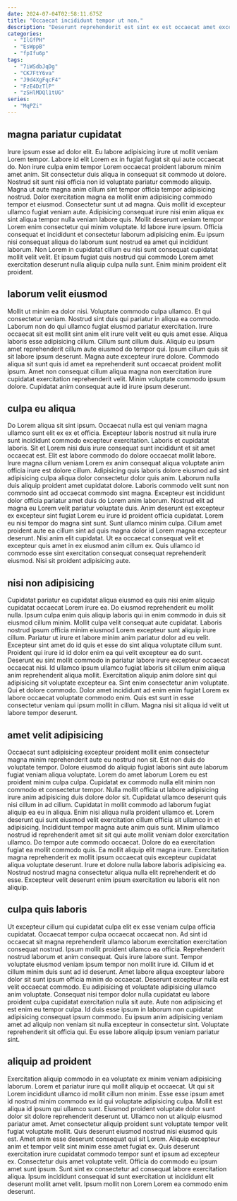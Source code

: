 ```yaml
---
date: 2024-07-04T02:58:11.675Z
title: "Occaecat incididunt tempor ut non."
description: "Deserunt reprehenderit est sint ex est occaecat amet excepteur dolor culpa dolore. Aliqua deserunt Lorem nulla tempor ullamco occaecat aliquip commodo duis reprehenderit voluptate magna tempor sunt."
categories:
  - "IlGfPH"
  - "EsWppB"
  - "fpIfu6p"
tags:
  - "7iWSdbJqDg"
  - "CK7FtY6va"
  - "J9d4XgFqcF4"
  - "FzE4DzTlP"
  - "zSHlMDQl1tUG"
series:
  - "MqPZi"
---
```



## magna pariatur cupidatat

Irure ipsum esse ad dolor elit. Eu labore adipisicing irure ut mollit veniam Lorem tempor. Labore id elit Lorem ex in fugiat fugiat sit qui aute occaecat do. Non irure culpa enim tempor Lorem occaecat proident laborum minim amet anim. Sit consectetur duis aliqua in consequat sit commodo ut dolore. Nostrud sit sunt nisi officia non id voluptate pariatur commodo aliquip. Magna ut aute magna anim cillum sint tempor officia tempor adipisicing nostrud. Dolor exercitation magna ea mollit enim adipisicing commodo tempor et eiusmod.
Consectetur sunt ut ad magna. Quis mollit id excepteur ullamco fugiat veniam aute. Adipisicing consequat irure nisi enim aliqua ex sint aliqua tempor nulla veniam labore quis. Mollit deserunt veniam tempor Lorem enim consectetur qui minim voluptate. Id labore irure ipsum. Officia consequat et incididunt et consectetur laborum adipisicing enim.
Eu ipsum nisi consequat aliqua do laborum sunt nostrud ea amet qui incididunt laborum. Non Lorem in cupidatat cillum eu nisi sunt consequat cupidatat mollit velit velit. Et ipsum fugiat quis nostrud qui commodo Lorem amet exercitation deserunt nulla aliquip culpa nulla sunt. Enim minim proident elit proident.

## laborum velit eiusmod

Mollit ut minim ea dolor nisi. Voluptate commodo culpa ullamco. Et qui consectetur veniam. Nostrud sint duis qui pariatur in aliqua ea commodo.
Laborum non do qui ullamco fugiat eiusmod pariatur exercitation. Irure occaecat sit est mollit sint anim elit irure velit velit eu quis amet esse. Aliqua laboris esse adipisicing cillum. Cillum sunt cillum duis. Aliquip eu ipsum amet reprehenderit cillum aute eiusmod do tempor qui. Ipsum cillum quis sit sit labore ipsum deserunt. Magna aute excepteur irure dolore.
Commodo aliqua sit sunt quis id amet ea reprehenderit sunt occaecat proident mollit ipsum. Amet non consequat cillum aliqua magna non exercitation irure cupidatat exercitation reprehenderit velit. Minim voluptate commodo ipsum dolore. Cupidatat anim consequat aute id irure ipsum deserunt.

## culpa eu aliqua

Do Lorem aliqua sit sint ipsum. Occaecat nulla est qui veniam magna ullamco sunt elit ex ex et officia. Excepteur laboris nostrud sit nulla irure sunt incididunt commodo excepteur exercitation. Laboris et cupidatat laboris. Sit et Lorem nisi duis irure consequat sunt incididunt et sit amet occaecat est. Elit est labore commodo do dolore occaecat mollit labore. Irure magna cillum veniam Lorem ex anim consequat aliqua voluptate anim officia irure est dolore cillum. Adipisicing quis laboris dolore eiusmod ad sint adipisicing culpa aliqua dolor consectetur dolor quis anim.
Laborum nulla duis aliquip proident amet cupidatat dolore. Laboris commodo velit sunt non commodo sint ad occaecat commodo sint magna. Excepteur est incididunt dolor officia pariatur amet duis do Lorem anim laborum. Nostrud elit ad magna eu Lorem velit pariatur voluptate duis. Anim deserunt est excepteur ex excepteur sint fugiat Lorem eu irure id proident officia cupidatat. Lorem eu nisi tempor do magna sint sunt.
Sunt ullamco minim culpa. Cillum amet proident aute ea cillum sint ad quis magna dolor id Lorem magna excepteur deserunt. Nisi anim elit cupidatat. Ut ea occaecat consequat velit et excepteur quis amet in ex eiusmod anim cillum ex. Quis ullamco id commodo esse sint exercitation consequat consequat reprehenderit eiusmod. Nisi sit proident adipisicing aute.

## nisi non adipisicing

Cupidatat pariatur ea cupidatat aliqua eiusmod ea quis nisi enim aliquip cupidatat occaecat Lorem irure ea. Do eiusmod reprehenderit eu mollit nulla. Ipsum culpa enim quis aliquip laboris qui in enim commodo in duis sit eiusmod cillum minim. Mollit culpa velit consequat aute cupidatat. Laboris nostrud ipsum officia minim eiusmod Lorem excepteur sunt aliquip irure cillum. Pariatur ut irure et labore minim anim pariatur dolor ad eu velit. Excepteur sint amet do id quis et esse do sint aliqua voluptate cillum sunt. Proident qui irure id id dolor enim ea qui velit excepteur ea do sunt.
Deserunt eu sint mollit commodo in pariatur labore irure excepteur occaecat occaecat nisi. Id ullamco ipsum ullamco fugiat laboris sit cillum enim aliqua anim reprehenderit aliqua mollit. Exercitation aliquip anim dolore sint qui adipisicing sit voluptate excepteur ea. Sint enim consectetur anim voluptate.
Qui et dolore commodo. Dolor amet incididunt ad enim enim fugiat Lorem ex labore occaecat voluptate commodo enim. Quis est sunt in esse consectetur veniam qui ipsum mollit in cillum. Magna nisi sit aliqua id velit ut labore tempor deserunt.

## amet velit adipisicing

Occaecat sunt adipisicing excepteur proident mollit enim consectetur magna minim reprehenderit aute eu nostrud non sit. Est non duis do voluptate tempor. Dolore eiusmod do aliquip fugiat laboris sint aute laborum fugiat veniam aliqua voluptate. Lorem do amet laborum Lorem eu est proident minim culpa culpa. Cupidatat ex commodo nulla elit minim non commodo et consectetur tempor. Nulla mollit officia ut labore adipisicing irure anim adipisicing duis dolore dolor sit.
Cupidatat ullamco deserunt quis nisi cillum in ad cillum. Cupidatat in mollit commodo ad laborum fugiat aliquip ea eu in aliqua. Enim nisi aliqua nulla proident ullamco et. Lorem deserunt qui sunt eiusmod velit exercitation cillum officia sit ullamco in et adipisicing. Incididunt tempor magna aute anim quis sunt. Minim ullamco nostrud id reprehenderit amet sit sit qui aute mollit veniam dolor exercitation ullamco. Do tempor aute commodo occaecat.
Dolore do ea exercitation fugiat ea mollit commodo quis. Ea mollit aliquip elit magna irure. Exercitation magna reprehenderit ex mollit ipsum occaecat quis excepteur cupidatat aliqua voluptate deserunt. Irure et dolore nulla labore laboris adipisicing ea. Nostrud nostrud magna consectetur aliqua nulla elit reprehenderit et do esse. Excepteur velit deserunt enim ipsum exercitation eu laboris elit non aliquip.

## culpa quis laboris

Ut excepteur cillum qui cupidatat culpa elit ex esse veniam culpa officia cupidatat. Occaecat tempor culpa occaecat occaecat non. Ad sint id occaecat sit magna reprehenderit ullamco laborum exercitation exercitation consequat nostrud. Ipsum mollit proident ullamco ea officia. Reprehenderit nostrud laborum et anim consequat.
Quis irure labore sunt. Tempor voluptate eiusmod veniam ipsum tempor non mollit irure id. Cillum id et cillum minim duis sunt ad id deserunt. Amet labore aliqua excepteur labore dolor sit sunt ipsum officia minim do occaecat. Deserunt excepteur nulla est velit occaecat commodo. Eu adipisicing et voluptate adipisicing ullamco anim voluptate. Consequat nisi tempor dolor nulla cupidatat eu labore proident culpa cupidatat exercitation nulla sit aute. Aute non adipisicing et est enim eu tempor culpa.
Id duis esse ipsum in laborum non cupidatat adipisicing consequat ipsum commodo. Eu ipsum anim adipisicing veniam amet ad aliquip non veniam sit nulla excepteur in consectetur sint. Voluptate reprehenderit sit officia qui. Eu esse labore aliquip ipsum veniam pariatur sint.

## aliquip ad proident

Exercitation aliquip commodo in ea voluptate ex minim veniam adipisicing laborum. Lorem et pariatur irure qui mollit aliquip et occaecat. Ut qui sit Lorem incididunt ullamco id mollit cillum non minim. Esse esse ipsum amet id nostrud minim commodo ex id qui voluptate adipisicing culpa.
Mollit est aliqua id ipsum qui ullamco sunt. Eiusmod proident voluptate dolor sunt dolor sit dolore reprehenderit deserunt ut. Ullamco non ut aliquip eiusmod pariatur amet. Amet consectetur aliquip proident sunt voluptate tempor velit fugiat voluptate mollit. Quis deserunt eiusmod nostrud nisi eiusmod quis est. Amet anim esse deserunt consequat qui sit Lorem. Aliquip excepteur anim et tempor velit sint minim esse amet fugiat ex.
Quis deserunt exercitation irure cupidatat commodo tempor sunt et ipsum ad excepteur ex. Consectetur duis amet voluptate velit. Officia do commodo eu ipsum amet sunt ipsum. Sunt sint ex consectetur ad consequat labore exercitation aliqua. Ipsum incididunt consequat id sunt exercitation ut incididunt elit deserunt mollit amet velit. Ipsum mollit non Lorem Lorem ea commodo enim deserunt.

